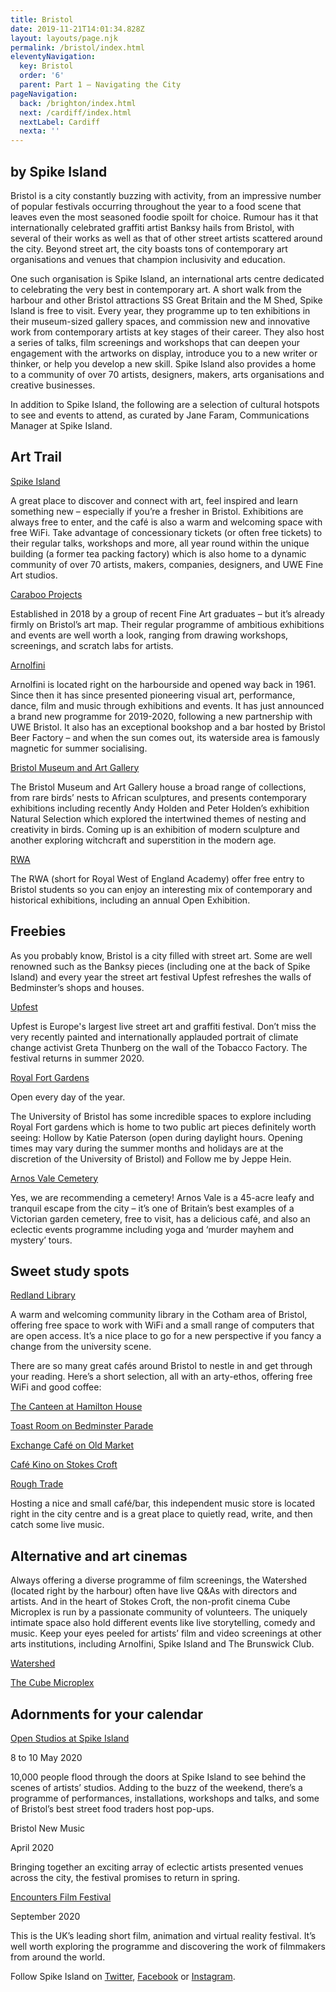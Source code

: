 ```yaml
---
title: Bristol
date: 2019-11-21T14:01:34.828Z
layout: layouts/page.njk
permalink: /bristol/index.html
eleventyNavigation:
  key: Bristol
  order: '6'
  parent: Part 1 – Navigating the City
pageNavigation:
  back: /brighton/index.html
  next: /cardiff/index.html
  nextLabel: Cardiff
  nexta: ''
---
```

## by Spike Island

Bristol is a city constantly buzzing with activity, from an impressive number of popular festivals occurring throughout the year to a food scene that leaves even the most seasoned foodie spoilt for choice. Rumour has it that internationally celebrated graffiti artist Banksy hails from Bristol, with several of their works as well as that of other street artists scattered around the city. Beyond street art, the city boasts tons of contemporary art organisations and venues that champion inclusivity and education.

One such organisation is Spike Island, an international arts centre dedicated to celebrating the very best in contemporary art. A short walk from the harbour and other Bristol attractions SS Great Britain and the M Shed, Spike Island is free to visit. Every year, they programme up to ten exhibitions in their museum-sized gallery spaces, and commission new and innovative work from contemporary artists at key stages of their career. They also host a series of talks, film screenings and workshops that can deepen your engagement with the artworks on display, introduce you to a new writer or thinker, or help you develop a new skill. Spike Island also provides a home to a community of over 70 artists, designers, makers, arts organisations and creative businesses.

In addition to Spike Island, the following are a selection of cultural hotspots to see and events to attend, as curated by Jane Faram, Communications Manager at Spike Island. 

## Art Trail

[Spike Island ](https://www.artrabbit.com/organisations/spike-island)

A great place to discover and connect with art, feel inspired and learn something new – especially if you’re a fresher in Bristol. Exhibitions are always free to enter, and the café is also a warm and welcoming space with free WiFi. Take advantage of concessionary tickets (or often free tickets) to their regular talks, workshops and more, all year round within the unique building (a former tea packing factory) which is also home to a dynamic community of over 70 artists, makers, companies, designers, and UWE Fine Art studios. 

[Caraboo Projects ](https://www.artrabbit.com/organisations/caraboo-projects)

Established in 2018 by a group of recent Fine Art graduates – but it’s already firmly on Bristol’s art map. Their regular programme of ambitious exhibitions and events are well worth a look, ranging from drawing workshops, screenings, and scratch labs for artists.

[Arnolfini](https://www.artrabbit.com/organisations/arnolfini)

Arnolfini is located right on the harbourside and opened way back in 1961. Since then it has since presented pioneering visual art, performance, dance, film and music through exhibitions and events. It has just announced a brand new programme for 2019-2020, following a new partnership with UWE Bristol. It also has an exceptional bookshop and a bar hosted by Bristol Beer Factory – and when the sun comes out, its waterside area is famously magnetic for summer socialising.

[Bristol Museum and Art Gallery](https://www.artrabbit.com/organisations/bristol-museum-art-gallery)

The Bristol Museum and Art Gallery house a broad range of collections, from rare birds’ nests to African sculptures, and presents contemporary exhibitions including recently Andy Holden and Peter Holden’s exhibition Natural Selection which explored the intertwined themes of nesting and creativity in birds. Coming up is an exhibition of modern sculpture and another exploring witchcraft and superstition in the modern age. 

[RWA](https://www.artrabbit.com/organisations/royal-west-of-england-academy)

The RWA (short for Royal West of England Academy) offer free entry to Bristol students so you can enjoy an interesting mix of contemporary and historical exhibitions, including an annual Open Exhibition. 

## Freebies

As you probably know, Bristol is a city filled with street art. Some are well renowned such as the Banksy pieces (including one at the back of Spike Island) and every year the street art festival Upfest refreshes the walls of Bedminster’s shops and houses. 

[Upfest](https://www.upfest.co.uk/)

Upfest is Europe's largest live street art and graffiti festival. Don’t miss the very recently painted and internationally applauded portrait of climate change activist Greta Thunberg on the wall of the Tobacco Factory. The festival returns in summer 2020.

[Royal Fort Gardens](https://www.artrabbit.com/events/katie-paterson-hollow)

Open every day of the year.

The University of Bristol has some incredible spaces to explore including Royal Fort gardens which is home to two public art pieces definitely worth seeing: Hollow by Katie Paterson (open during daylight hours. Opening times may vary during the summer months and holidays are at the discretion of the University of Bristol) and Follow me by Jeppe Hein. 

[Arnos Vale Cemetery](https://arnosvale.org.uk/)

Yes, we are recommending a cemetery! Arnos Vale is a 45-acre leafy and tranquil escape from the city – it’s one of Britain’s best examples of a Victorian garden cemetery, free to visit, has a delicious café, and also an eclectic events programme including yoga and ‘murder mayhem and mystery’ tours. 

## Sweet study spots

[Redland Library ](https://www.bristol.gov.uk/libraries-archives/library-finder/-/journal_content/56/20195/LIBRARY-UPRN-000000076586/LIBRARY-DISPLAY)

A warm and welcoming community library in the Cotham area of Bristol, offering free space to work with WiFi and a small range of computers that are open access. It’s a nice place to go for a new perspective if you fancy a change from the university scene. 

There are so many great cafés around Bristol to nestle in and get through your reading. Here’s a short selection, all with an arty-ethos, offering free WiFi and good coffee: 

[The Canteen at Hamilton House ](https://www.canteenbristol.co.uk/)

[Toast Room on Bedminster Parade](https://www.thetoastroom.co.uk/) 

[Exchange Café on Old Market ](https://www.exchangebristol.com/coffee-shop-and-kitchen)

[Café Kino on Stokes Croft ](http://www.cafekino.coop/)

[Rough Trade](https://www.roughtrade.com/gb)

Hosting a nice and small café/bar, this independent music store is located right in the city centre and is a great place to quietly read, write, and then catch some live music.

## Alternative and art cinemas

Always offering a diverse programme of film screenings, the Watershed (located right by the harbour) often have live Q&As with directors and artists. And in the heart of Stokes Croft, the non-profit cinema Cube Microplex is run by a passionate community of volunteers. The uniquely intimate space also hold different events like live storytelling, comedy and music. Keep your eyes peeled for artists’ film and video screenings at other arts institutions, including Arnolfini, Spike Island and The Brunswick Club. 

[Watershed ](https://www.watershed.co.uk/)

[The Cube Microplex ](https://cubecinema.com/)

## Adornments for your calendar

[Open Studios at Spike Island](https://www.artrabbit.com/organisations/spike-island)

8 to 10 May 2020 

10,000 people flood through the doors at Spike Island to see behind the scenes of artists’ studios. Adding to the buzz of the weekend, there’s a programme of performances, installations, workshops and talks, and some of Bristol’s best street food traders host pop-ups.

Bristol New Music

April 2020

Bringing together an exciting array of eclectic artists presented venues across the city, the festival promises to return in spring.

[Encounters Film Festival](https://www.artrabbit.com/organisations/encounters-festival)

September 2020

This is the UK’s leading short film, animation and virtual reality festival. It’s well worth exploring the programme and discovering the work of filmmakers from around the world.

Follow Spike Island on [Twitter](https://twitter.com/_spikeisland?lang=en), [Facebook](https://www.facebook.com/spikeisland/) or [Instagram](https://www.instagram.com/spikeisland/).
